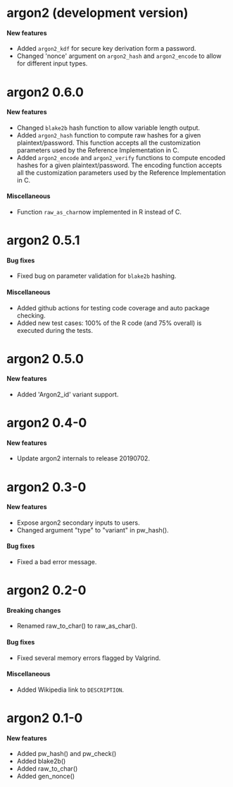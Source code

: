 # argon2 (development version)
#### New features
* Added `argon2_kdf` for secure key derivation form a password.
* Changed 'nonce' argument on `argon2_hash` and `argon2_encode` to allow for different input types.


# argon2 0.6.0
#### New features
* Changed `blake2b` hash function to allow variable length output.
* Added `argon2_hash` function to compute raw hashes for a given plaintext/password. This function 
accepts all the customization parameters used by the Reference Implementation in C.
* Added `argon2_encode` and `argon2_verify` functions to compute encoded hashes for a given 
plaintext/password. The encoding function accepts all the customization parameters used by the 
Reference Implementation in C.

#### Miscellaneous
* Function `raw_as_char`now implemented in R instead of C.


# argon2 0.5.1
#### Bug fixes
* Fixed bug on parameter validation for `blake2b` hashing.

#### Miscellaneous
* Added github actions for testing code coverage and auto package checking.
* Added new test cases: 100% of the R code (and 75% overall) is executed during the tests. 


# argon2 0.5.0
#### New features
* Added 'Argon2_id' variant support.


# argon2 0.4-0
#### New features
* Update argon2 internals to release 20190702.


# argon2 0.3-0
#### New features
* Expose argon2 secondary inputs to users. 
* Changed argument "type" to "variant" in pw_hash().

#### Bug fixes
* Fixed a bad error message.


# argon2 0.2-0
#### Breaking changes
* Renamed raw_to_char() to raw_as_char().

#### Bug fixes
* Fixed several memory errors flagged by Valgrind. 

#### Miscellaneous
* Added Wikipedia link to `DESCRIPTION`. 


# argon2 0.1-0
#### New features
* Added pw_hash() and pw_check() 
* Added blake2b() 
* Added raw_to_char() 
* Added gen_nonce()
